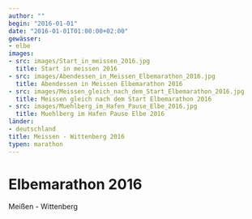 ```yaml
---
author: ""
begin: "2016-01-01"
date: "2016-01-01T01:00:00+02:00"
gewässer:
- elbe
images:
- src: images/Start_in_meissen_2016.jpg
  title: Start in meissen 2016
- src: images/Abendessen_in_Meissen_Elbemarathon_2016.jpg
  title: Abendessen in Meissen Elbemarathon 2016
- src: images/Meissen_gleich_nach_dem_Start_Elbemarathon_2016.jpg
  title: Meissen gleich nach dem Start Elbemarathon 2016
- src: images/Muehlberg_im_Hafen_Pause_Elbe_2016.jpg
  title: Muehlberg im Hafen Pause Elbe 2016
länder: 
- deutschland
title: Meissen - Wittenberg 2016
typen: marathon
---
```




# Elbemarathon 2016


Meißen - Wittenberg
